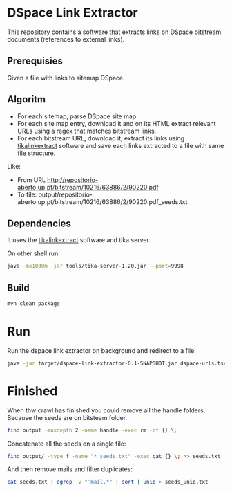 # DSpace Link Extractor
This repository contains a software that extracts links on DSpace bitstream documents (references to external links).

## Prerequisies
Given a file with links to sitemap DSpace.

## Algoritm
- For each sitemap, parse DSpace site map.
- For each site map entry, download it and on its HTML extract relevant URLs using a regex that matches bitstream links.
- For each bitstream URL, download it, extract its links using [tikalinkextract](https://github.com/httpreserve/tikalinkextract "tikalinkextract") software and save each links extracted to a file with same file structure.

Like:
- From URL http://repositorio-aberto.up.pt/bitstream/10216/63886/2/90220.pdf
- To file: output/repositorio-aberto.up.pt/bitstream/10216/63886/2/90220.pdf_seeds.txt

## Dependencies
It uses the [tikalinkextract](https://github.com/httpreserve/tikalinkextract "tikalinkextract") software and tika server.

On other shell run:

```bash
java -mx1000m -jar tools/tika-server-1.20.jar --port=9998
```

## Build

```bash
mvn clean package
```

# Run

Run the dspace link extractor on background and redirect to a file:

```bash
java -jar target/dspace-link-extractor-0.1-SNAPSHOT.jar dspace-urls.tsv output %> dspace.log &
```

# Finished

When thw crawl has finished you could remove all the handle folders. Because the seeds are on bitsteam folder.

```bash
find output -maxdepth 2 -name handle -exec rm -rf {} \;
```

Concatenate all the seeds on a single file:

```bash
find output/ -type f -name "*_seeds.txt" -exec cat {} \; >> seeds.txt
```

And then remove mails and filter duplicates:
```bash
cat seeds.txt | egrep -v "^mail.*" | sort | uniq > seeds_uniq.txt
```


